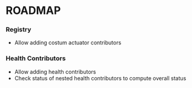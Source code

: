 # ROADMAP

### Registry
- Allow adding costum actuator contributors

### Health Contributors
- Allow adding health contributors
- Check status of nested health contributors to compute overall status